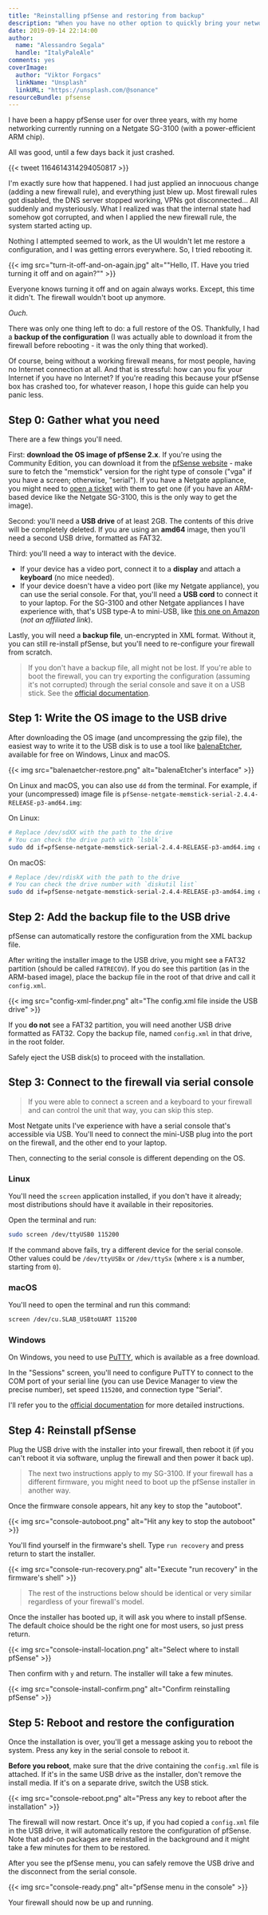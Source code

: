 ```yaml
---
title: "Reinstalling pfSense and restoring from backup"
description: "When you have no other option to quickly bring your network back up"
date: 2019-09-14 22:14:00
author:
  name: "Alessandro Segala"
  handle: "ItalyPaleAle"
comments: yes
coverImage:
  author: "Viktor Forgacs"
  linkName: "Unsplash"
  linkURL: "https://unsplash.com/@sonance"
resourceBundle: pfsense
---
```


I have been a happy pfSense user for over three years, with my home networking currently running on a Netgate SG-3100 (with a power-efficient ARM chip).

All was good, until a few days back it just crashed.

{{< tweet 1164614314294050817 >}}

I'm exactly sure how that happened. I had just applied an innocuous change (adding a new firewall rule), and everything just blew up. Most firewall rules got disabled, the DNS server stopped working, VPNs got disconnected… All suddenly and mysteriously. What I realized was that the internal state had somehow got corrupted, and when I applied the new firewall rule, the system started acting up.

Nothing I attempted seemed to work, as the UI wouldn't let me restore a configuration, and I was getting errors everywhere. So, I tried rebooting it.

{{< img src="turn-it-off-and-on-again.jpg" alt="\"Hello, IT. Have you tried turning it off and on again?\"" >}}

Everyone knows turning it off and on again always works. Except, this time it didn't. The firewall wouldn't boot up anymore.

*Ouch.*

There was only one thing left to do: a full restore of the OS. Thankfully, I had a **backup of the configuration** (I was actually able to download it from the firewall before rebooting - it was the only thing that worked).

Of course, being without a working firewall means, for most people, having no Internet connection at all. And that is stressful: how can you fix your Internet if you have no Internet? If you're reading this because your pfSense box has crashed too, for whatever reason, I hope this guide can help you panic less.

## Step 0: Gather what you need

There are a few things you'll need.

First: **download the OS image of pfSense 2.x**. If you're using the Community Edition, you can download it from the [pfSense website](https://www.pfsense.org/download/) - make sure to fetch the "memstick" version for the right type of console ("vga" if you have a screen; otherwise, "serial"). If you have a Netgate appliance, you might need to [open a ticket](https://go.netgate.com/support/login) with them to get one (if you have an ARM-based device like the Netgate SG-3100, this is the only way to get the image).

Second: you'll need a **USB drive** of at least 2GB. The contents of this drive will be completely deleted. If you are using an **amd64** image, then you'll need a second USB drive, formatted as FAT32.

Third: you'll need a way to interact with the device.

- If your device has a video port, connect it to a **display** and attach a **keyboard** (no mice needed).
- If your device doesn't have a video port (like my Netgate appliance), you can use the serial console. For that, you'll need a **USB cord** to connect it to your laptop. For the SG-3100 and other Netgate appliances I have experience with, that's USB type-A to mini-USB, like [this one on Amazon](https://www.amazon.com/dp/B00NH11N5A/ref=cm_sw_r_tw_dp_U_x_HK0ADb8Y57MC3) (*not an affiliated link*).

Lastly, you will need a **backup file**, un-encrypted in XML format. Without it, you can still re-install pfSense, but you'll need to re-configure your firewall from scratch.

> If you don't have a backup file, all might not be lost. If you're able to boot the firewall, you can try exporting the configuration (assuming it's not corrupted) through the serial console and save it on a USB stick. See the [official documentation](https://docs.netgate.com/pfsense/en/latest/backup/automatically-restore-during-install.html#recover-config-xml).

## Step 1: Write the OS image to the USB drive

After downloading the OS image (and uncompressing the gzip file), the easiest way to write it to the USB disk is to use a tool like [balenaEtcher](https://www.balena.io/etcher/), available for free on Windows, Linux and macOS.

{{< img src="balenaetcher-restore.png" alt="balenaEtcher's interface" >}}

On Linux and macOS, you can also use `dd` from the terminal. For example, if your (uncompressed) image file is `pfSense-netgate-memstick-serial-2.4.4-RELEASE-p3-amd64.img`:

On Linux:

````sh
# Replace /dev/sdXX with the path to the drive
# You can check the drive path with `lsblk`
sudo dd if=pfSense-netgate-memstick-serial-2.4.4-RELEASE-p3-amd64.img of=/dev/sdXX bs=4M
````

On macOS:

````sh
# Replace /dev/rdiskX with the path to the drive
# You can check the drive number with `diskutil list`
sudo dd if=pfSense-netgate-memstick-serial-2.4.4-RELEASE-p3-amd64.img of=/dev/rdiskX bs=4m
````

## Step 2: Add the backup file to the USB drive

pfSense can automatically restore the configuration from the XML backup file.

After writing the installer image to the USB drive, you might see a FAT32 partition (should be called `FATRECOV`). If you do see this partition (as in the ARM-based image), place the backup file in the root of that drive and call it `config.xml`.

{{< img src="config-xml-finder.png" alt="The config.xml file inside the USB drive" >}}

If you **do not** see a FAT32 partition, you will need another USB drive formatted as FAT32. Copy the backup file, named `config.xml` in that drive, in the root folder.

Safely eject the USB disk(s) to proceed with the installation.

## Step 3: Connect to the firewall via serial console

> If you were able to connect a screen and a keyboard to your firewall and can control the unit that way, you can skip this step.

Most Netgate units I've experience with have a serial console that's accessible via USB. You'll need to connect the mini-USB plug into the port on the firewall, and the other end to your laptop.

Then, connecting to the serial console is different depending on the OS.

### Linux

You'll need the `screen` application installed, if you don't have it already; most distributions should have it available in their repositories.

Open the terminal and run:

````sh
sudo screen /dev/ttyUSB0 115200
````

If the command above fails, try a different device for the serial console. Other values could be `/dev/ttyUSBx` or `/dev/ttySx` (where `x` is a number, starting from `0`).

### macOS

You'll need to open the terminal and run this command:

````sh
screen /dev/cu.SLAB_USBtoUART 115200
````

### Windows

On Windows, you need to use [PuTTY](https://www.chiark.greenend.org.uk/~sgtatham/putty/latest.html), which is available as a free download.

In the "Sessions" screen, you'll need to configure PuTTY to connect to the COM port of your serial line (you can use Device Manager to view the precise number), set speed `115200`, and connection type "Serial".

I'll refer you to the [official documentation](https://docs.netgate.com/pfsense/en/latest/solutions/sg-1100/connect-to-console.html#configuring-serial-terminal-emulator) for more detailed instructions.

## Step 4: Reinstall pfSense

Plug the USB drive with the installer into your firewall, then reboot it (if you can't reboot it via software, unplug the firewall and then power it back up).

> The next two instructions apply to my SG-3100. If your firewall has a different firmware, you might need to boot up the pfSense installer in another way.

Once the firmware console appears, hit any key to stop the "autoboot".

{{< img src="console-autoboot.png" alt="Hit any key to stop the autoboot" >}}

You'll find yourself in the firmware's shell. Type `run recovery` and press return to start the installer.

{{< img src="console-run-recovery.png" alt="Execute \"run recovery\" in the firmware's shell" >}}

> The rest of the instructions below should be identical or very similar regardless of your firewall's model.

Once the installer has booted up, it will ask you where to install pfSense. The default choice should be the right one for most users, so just press return.

{{< img src="console-install-location.png" alt="Select where to install pfSense" >}}

Then confirm with `y` and return. The installer will take a few minutes.

{{< img src="console-install-confirm.png" alt="Confirm reinstalling pfSense" >}}

## Step 5: Reboot and restore the configuration

Once the installation is over, you'll get a message asking you to reboot the system. Press any key in the serial console to reboot it.

**Before you reboot**, make sure that the drive containing the `config.xml` file is attached. If it's in the same USB drive as the installer, don't remove the install media. If it's on a separate drive, switch the USB stick. 

{{< img src="console-reboot.png" alt="Press any key to reboot after the installation" >}}

The firewall will now restart. Once it's up, if you had copied a `config.xml` file in the USB drive, it will automatically restore the configuration of pfSense. Note that add-on packages are reinstalled in the background and it might take a few minutes for them to be restored.

After you see the pfSense menu, you can safely remove the USB drive and the disconnect from the serial console.

{{< img src="console-ready.png" alt="pfSense menu in the console" >}}

Your firewall should now be up and running.
